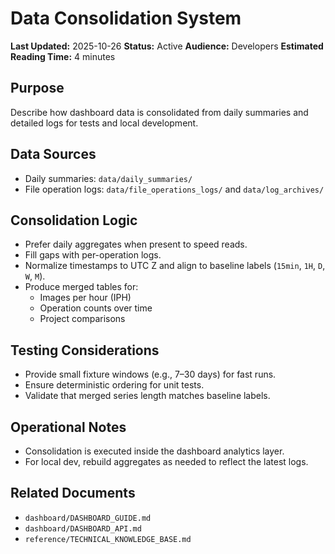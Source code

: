 # Data Consolidation System

**Last Updated:** 2025-10-26
**Status:** Active
**Audience:** Developers
**Estimated Reading Time:** 4 minutes

## Purpose
Describe how dashboard data is consolidated from daily summaries and detailed logs for tests and local development.

## Data Sources
- Daily summaries: `data/daily_summaries/`
- File operation logs: `data/file_operations_logs/` and `data/log_archives/`

## Consolidation Logic
- Prefer daily aggregates when present to speed reads.
- Fill gaps with per-operation logs.
- Normalize timestamps to UTC Z and align to baseline labels (`15min`, `1H`, `D`, `W`, `M`).
- Produce merged tables for:
  - Images per hour (IPH)
  - Operation counts over time
  - Project comparisons

## Testing Considerations
- Provide small fixture windows (e.g., 7–30 days) for fast runs.
- Ensure deterministic ordering for unit tests.
- Validate that merged series length matches baseline labels.

## Operational Notes
- Consolidation is executed inside the dashboard analytics layer.
- For local dev, rebuild aggregates as needed to reflect the latest logs.

## Related Documents
- `dashboard/DASHBOARD_GUIDE.md`
- `dashboard/DASHBOARD_API.md`
- `reference/TECHNICAL_KNOWLEDGE_BASE.md`


